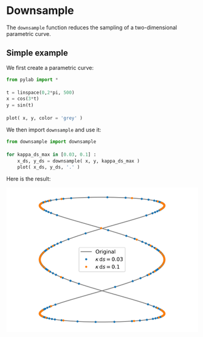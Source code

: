 # Downsample

The `downsample` function reduces the sampling of a two-dimensional parametric curve.

## Simple example

We first create a parametric curve:
```python
from pylab import *

t = linspace(0,2*pi, 500)
x = cos(3*t)
y = sin(t)

plot( x, y, color = 'grey' )
```
We then import `downsample` and use it:
```python
from downsample import downsample

for kappa_ds_max in [0.03, 0.1] :
    x_ds, y_ds = downsample( x, y, kappa_ds_max )
    plot( x_ds, y_ds, '.' )
```
Here is the result:

![Downsampled parametric curve](./figures/downsample.svg)
